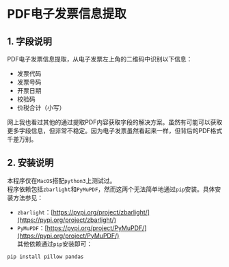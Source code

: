 # PDF电子发票信息提取
## 1. 字段说明
PDF电子发票信息提取，从电子发票左上角的二维码中识别以下信息：  
 - 发票代码  
 - 发票号码  
 - 开票日期  
 - 校验码  
 - 价税合计（小写）  

网上我也看过其他的通过提取PDF内容获取字段的解决方案。虽然有可能可以获取更多字段信息，但非常不稳定。因为电子发票虽然看起来一样，但背后的PDF格式千差万别。  
## 2. 安装说明
本程序仅在`MacOS`搭配`python3`上测试过。  
程序依赖包括`zbarlight`和`PyMuPDF`，然而这两个无法简单地通过`pip`安装。具体安装方法参见：  
 - `zbarlight`：[https://pypi.org/project/zbarlight/](https://pypi.org/project/zbarlight/)  
 - `PyMuPDF`：[https://pypi.org/project/PyMuPDF/](https://pypi.org/project/PyMuPDF/)  
其他依赖通过`pip`安装即可：  
```
pip install pillow pandas
```